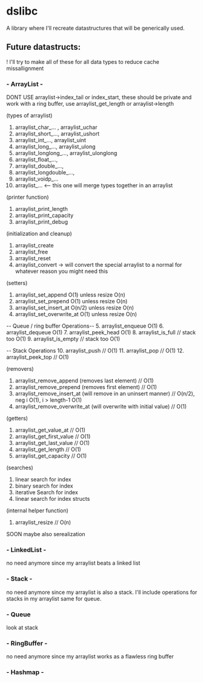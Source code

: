 # dslibc
A library where I'll recreate datastructures that will be generically used.

## Future datastructs:

! I'll try to make all of these for all data types to reduce cache missallignment

### - ArrayList -

DONT USE arraylist->index_tail or index_start, these should be private and work with a ring buffer,
use arraylist_get_length or arraylist->length

(types of arraylist)
1. arraylist_char_... , arraylist_uchar
2. arraylist_short_..., arraylist_ushort
3. arraylist_int_..., arraylist_uint
4. arraylist_long_..., arraylist_ulong
5. arraylist_longlong_..., arraylist_ulonglong
6. arraylist_float_...,
7. arraylist_double_...,
8. arraylist_longdouble_...,
9. arraylist_voidp_...
10. arraylist_...           <-- this one will merge types together in an arraylist

(printer function)
1. arraylist_print_length
2. arraylist_print_capacity
3. arraylist_print_debug

(initialization and cleanup)
1. arraylist_create
2. arraylist_free
3. arraylist_reset
4. arraylist_convert -> will convert the special arraylist to a normal for whatever reason you might need this

(setters)
1. arraylist_set_append             O(1)   unless resize O(n)
2. arraylist_set_prepend            O(1)   unless resize O(n)
3. arraylist_set_insert_at          O(n/2) unless resize O(n)
4. arraylist_set_overwrite_at       O(1)   unless resize O(n)

-- Queue / ring buffer Operations--
5. arraylist_enqueue                O(1)
6. arraylist_dequeue                O(1)
7. arraylist_peek_head              O(1)
8. arraylist_is_full        // stack too O(1)
9. arraylist_is_empty       // stack too O(1)

-- Stack Operations
10. arraylist_push          // O(1)
11. arraylist_pop           // O(1)
12. arraylist_peek_top      // O(1)

(removers)
1. arraylist_remove_append          (removes last element)      // O(1)
2. arraylist_remove_prepend         (removes first element)     // O(1)
3. arraylist_remove_insert_at       (will remove in an uninsert manner) // O(n/2), 
                                                                     neg i O(1), 
                                                              i > length-1 O(1)
4. arraylist_remove_overwrite_at    (will overwrite with initial value) // O(1)

(getters)
1. arraylist_get_value_at       // O(1)
3. arraylist_get_first_value    // O(1)
4. arraylist_get_last_value     // O(1)
5. arraylist_get_length         // O(1)
6. arraylist_get_capacity       // O(1)

(searches)
1. linear search for index
2. binary search for index
3. iterative Search for index
4. linear search for index structs

(internal helper function)
1. arraylist_resize             // O(n)

SOON maybe also serealization


### - LinkedList -
no need anymore since my arraylist beats a linked list

### - Stack -
no need anymore since my arraylist is also a stack.
I'll include operations for stacks in my arraylist same for queue.

### - Queue
look at stack

### - RingBuffer -
no need anymore since my arraylist works as a flawless ring buffer

### - Hashmap -